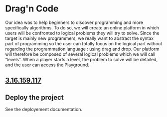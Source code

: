 Drag'n Code
=====================

Our idea was to help beginners to discover programming and 
more specifically algorithms. To do so, we will create an 
online platform in which users will be confronted to logical 
problems they will try to solve.
Since the target is mainly new programmers, we really want to 
abstract the syntax part of programming so the user can totally 
focus on the logical part without regarding the programmation 
language : using drag and drop. Our platform will therefore be 
composed of several logical problems which we will call “levels”. 
When a player starts a level, the problem to solve will be 
detailed, and the user can access the Playground.

[3.16.159.117](http://3.16.159.117)
------------------------


Deploy the project
----------------------
See the deployement documentation.
